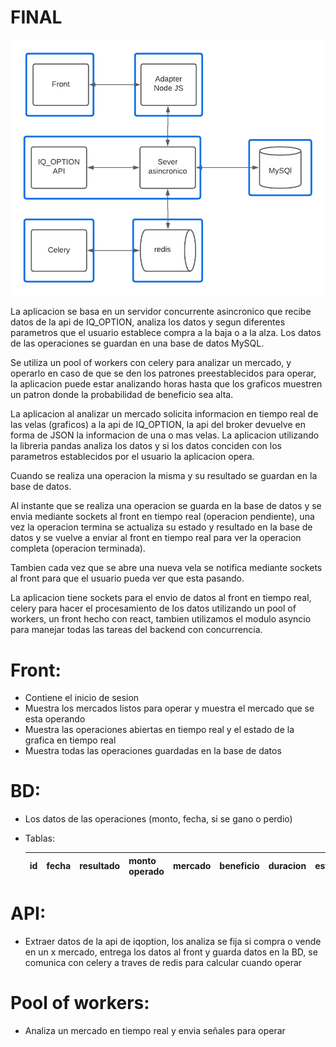 # FINAL

![archcompu2.png](../static/archcompu2.png)

La aplicacion se basa en un servidor concurrente asincronico que recibe datos de la api de IQ_OPTION, analiza los datos y segun diferentes parametros que el usuario establece compra a la baja o a la alza. Los datos de las operaciones se guardan en una base de datos MySQL.

Se utiliza un pool of workers con celery para analizar un mercado, y operarlo en caso de que se den los patrones preestablecidos para operar, la aplicacion puede estar analizando horas hasta que los graficos muestren un patron donde la probabilidad de beneficio sea alta.

La aplicacion al analizar un mercado solicita informacion en tiempo real de las velas (graficos) a la api de IQ_OPTION, la api del broker devuelve en forma de JSON la informacion de una o mas velas. La aplicacion utilizando la libreria pandas analiza los datos y si los datos conciden con los parametros establecidos por el usuario la aplicacion opera.

Cuando se realiza una operacion la misma y su resultado se guardan en la base de datos.

Al instante que se realiza una operacion se guarda en la base de datos y se envia mediante sockets al front en tiempo real (operacion pendiente), una vez la operacion termina se actualiza su estado y resultado en la base de datos y se vuelve a enviar al front en tiempo real para ver la operacion completa (operacion terminada).

Tambien cada vez que se abre una nueva vela se notifica mediante sockets al front para que el usuario pueda ver que esta pasando.

La aplicacion tiene sockets para el envio de datos al front en tiempo real, celery para hacer el procesamiento de los datos utilizando un pool of workers, un front hecho con react, tambien utilizamos el modulo asyncio para manejar todas las tareas del backend con concurrencia.

# Front:

- Contiene el inicio de sesion
- Muestra los mercados listos para operar y muestra el mercado que se esta operando
- Muestra las operaciones abiertas en tiempo real y el estado de la grafica en tiempo real
- Muestra todas las operaciones guardadas en la base de datos

# BD:

- Los datos de las operaciones (monto, fecha, si se gano o perdio)
- Tablas:

    
    | id | fecha | resultado | monto operado | mercado | beneficio | duracion | estado | mensaje | tipo |
    | --- | --- | --- | --- | --- | --- | --- | --- | --- | --- |

# API:

- Extraer datos de la api de iqoption, los analiza se fija si compra o vende en un x mercado, entrega los datos al front y guarda datos en la BD, se comunica con celery a traves de redis para calcular cuando operar

# Pool of workers:

- Analiza un mercado en tiempo real y envia señales para operar
